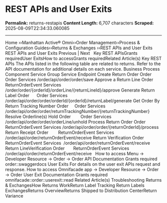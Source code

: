 # REST APIs and User Exits

**Permalink:** returns-restapis
**Content Length:** 6,707 characters
**Scraped:** 2025-08-09T22:34:33.060085

---

Home &rsaquo;&rsaquo;Manhattan Active® Omni&rsaquo;&rsaquo;Order Management&rsaquo;&rsaquo;Process & Configuration Guides&rsaquo;&rsaquo;Returns & Exchanges ››REST APIs and User Exits REST APIs and User Exits Previous | Next &nbsp; Key REST APIsGrants requiredUser ExitsHow to accessGrants requiredRelated Article(s) Key REST APIs The&nbsp;APIs listed in the following table&nbsp;are related&nbsp;to&nbsp;returns.&nbsp;Refer to the API documentation for additional details on&nbsp;each service. Business Process Component Service Group Service Endpoint Create Return Order Order&nbsp;&nbsp; &nbsp;&nbsp;&nbsp; Order Services /order/api/order/order/save Approve a Return Line Order&nbsp;&nbsp; &nbsp; ReturnOrderEvent Services&nbsp;&nbsp; /order/order/{orderId}/orderLine/{returnLineId}/approve Generate Return Label Order&nbsp;&nbsp; &nbsp;&nbsp; Order Services&nbsp;&nbsp; /order/api/order/order/orderId/{orderId}/returnLabel/generate Get Order By Return Tracking Number Order&nbsp;&nbsp; &nbsp; Order Services&nbsp;&nbsp; /order/api/order/order/returnTrackingNumber/{returnTrackingNumber} Resolve Orderline(s) Hold Order&nbsp;&nbsp; &nbsp;&nbsp; &nbsp; Order Services /order/api/order/order/orderLine/unhold Process Return Order Order&nbsp;&nbsp; &nbsp;&nbsp;&nbsp; &nbsp; ReturnOrderEvent Services /order/api/order/order/{returnOrderId}/process Return Receipt Order&nbsp;&nbsp; &nbsp;&nbsp; &nbsp; ReturnOrderEvent Services&nbsp; /order/api/order/returnOrderEvent/receive Return Verification Order&nbsp;&nbsp; &nbsp;&nbsp;&nbsp; ReturnOrderEvent Services &nbsp;/order/api/order/returnOrderEvent/receive Return LineVerification Order&nbsp;&nbsp; &nbsp;&nbsp;&nbsp; ReturnOrderEvent Services /order/api/order/returnOrderEvent/receive &nbsp; How to access Menu -&gt; Developer Resource -&gt; Order -&gt; Order API Documentation Grants required order::swaggerdocs User Exits For details on the user exit APIs request and response. How to access Omnifacade app -&gt; Developer Resource -&gt; Order -&gt; Order User Exit Documentation Grants required omnifacade::order::userexit::read Related Article(s) Troubleshooting Returns & ExchangesHow Returns WorkReturn Label Tracking Return Labels ExchangesReturns OverviewReturns Shipped to Distribution CenterReturn Variance &nbsp;